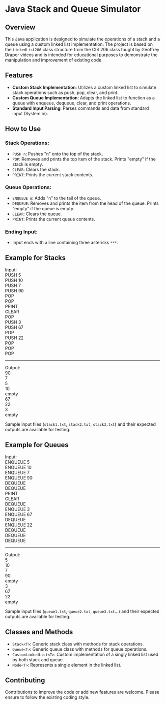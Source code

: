 # Java Stack and Queue Simulator

## Overview
This Java application is designed to simulate the operations of a stack and a queue using a custom linked list implementation. The project is based on the `LinkedList206` class structure from the CIS 206 class taught by Geoffrey Draper videos and is intended for educational purposes to demonstrate the manipulation and improvement of existing code.

## Features
- **Custom Stack Implementation**: Utilizes a custom linked list to simulate stack operations such as push, pop, clear, and print.
- **Custom Queue Implementation**: Adapts the linked list to function as a queue with enqueue, dequeue, clear, and print operations.
- **Standard Input Parsing**: Parses commands and data from standard input (System.in).

## How to Use
### Stack Operations:
- `PUSH n`: Pushes "n" onto the top of the stack.
- `POP`: Removes and prints the top item of the stack. Prints "empty" if the stack is empty.
- `CLEAR`: Clears the stack.
- `PRINT`: Prints the current stack contents.

### Queue Operations:
- `ENQUEUE n`: Adds "n" to the tail of the queue.
- `DEQUEUE`: Removes and prints the item from the head of the queue. Prints "empty" if the queue is empty.
- `CLEAR`: Clears the queue.
- `PRINT`: Prints the current queue contents.

### Ending Input:
- Input ends with a line containing three asterisks `***`.

## Example for Stacks
Input:  
PUSH 5  
PUSH 10  
PUSH 7  
PUSH 90  
POP  
POP  
PRINT  
CLEAR  
POP  
PUSH 3  
PUSH 67  
POP  
PUSH 22  
POP  
POP  
POP  
***  

Output:  
90  
7  
5  
10  
empty  
67  
22  
3  
empty  

Sample input files (`stack1.txt`, `stack2.txt`, `stack3.txt`) and their expected outputs are available for testing.

## Example for Queues
Input:  
ENQUEUE 5  
ENQUEUE 10  
ENQUEUE 7  
ENQUEUE 90  
DEQUEUE  
DEQUEUE  
PRINT  
CLEAR  
DEQUEUE  
ENQUEUE 3  
ENQUEUE 67  
DEQUEUE  
ENQUEUE 22  
DEQUEUE  
DEQUEUE  
DEQUEUE  
***  

Output:  
5  
10  
7  
90  
empty  
3  
67  
22  
empty  

Sample input files (`queue1.txt`, `queue2.txt`, `queue3.txt`...) and their expected outputs are available for testing.

## Classes and Methods
- `Stack<T>`: Generic stack class with methods for stack operations.
- `Queue<T>`: Generic queue class with methods for queue operations.
- `CustomLinkedList<T>`: Custom implementation of a singly linked list used by both stack and queue.
- `Node<T>`: Represents a single element in the linked list.

## Contributing
Contributions to improve the code or add new features are welcome. Please ensure to follow the existing coding style.
